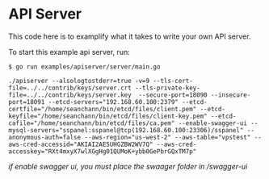 # API Server

This code here is to examplify what it takes to write your own API server.

To start this example api server, run:

```
$ go run examples/apiserver/server/main.go
```

```
./apiserver --alsologtostderr=true -v=9 --tls-cert-file=../../contrib/keys/server.crt --tls-private-key-file=../../contrib/keys/server.key  --secure-port=18090 --insecure-port=18091 --etcd-servers="192.168.60.100:2379" --etcd-certfile="/home/seanchann/bin/etcd/files/client.pem" --etcd-keyfile="/home/seanchann/bin/etcd/files/client-key.pem" --etcd-cafile="/home/seanchann/bin/etcd/files/ca.pem" --enable-swagger-ui --mysql-servers="sspanel:sspanel@tcp(192.168.60.100:23306)/sspanel" --anonymous-auth=false --aws-region="us-west-2" --aws-table="vpstest" --aws-cred-accessid="AKIAI2AE5UHGZBW2WV7Q" --aws-cred-accesskey="RXt4mxyX7wlXGgHg01QUMoK+ybb0GePbrGQxTM7p"
```





*if enable swagger ui, you must place the swaager folder in /swagger-ui*
